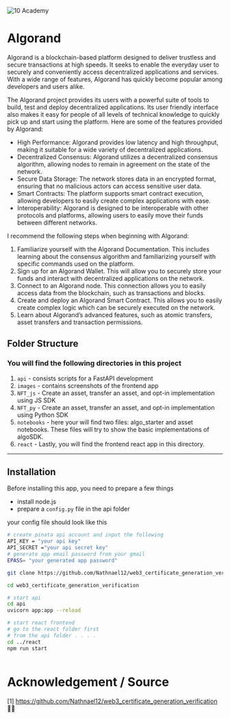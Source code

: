 ![10 Academy](https://static.wixstatic.com/media/081e5b_5553803fdeec4cbb817ed4e85e1899b2~mv2.png/v1/fill/w_246,h_106,al_c,q_85,usm_0.66_1.00_0.01,enc_auto/10%20Academy%20FA-02%20-%20transparent%20background%20-%20cropped.png)
# Algorand
Algorand is a blockchain-based platform designed to deliver trustless and secure transactions at high speeds. It seeks to enable the everyday user to securely and conveniently access decentralized applications and services. With a wide range of features, Algorand has quickly become popular among developers and users alike. 


The Algorand project provides its users with a powerful suite of tools to build, test and deploy decentralized applications. Its user friendly interface also makes it easy for people of all levels of technical knowledge to quickly pick up and start using the platform. Here are some of the features provided by Algorand: 

* High Performance: Algorand provides low latency and high throughput, making it suitable for a wide variety of decentralized applications.
* Decentralized Consensus: Algorand utilizes a decentralized consensus algorithm, allowing nodes to remain in agreement on the state of the network.
* Secure Data Storage: The network stores data in an encrypted format, ensuring that no malicious actors can access sensitive user data.
* Smart Contracts: The platform supports smart contract execution, allowing developers to easily create complex applications with ease.
* Interoperability: Algorand is designed to be interoperable with other protocols and platforms, allowing users to easily move their funds between different networks. 


I recommend the following steps when beginning with Algorand: 

1. Familiarize yourself with the Algorand Documentation. This includes learning about the consensus algorithm and familiarizing yourself with specific commands used on the platform.
2. Sign up for an Algorand Wallet. This will allow you to securely store your funds and interact with decentralized applications on the network. 
3. Connect to an Algorand node. This connection allows you to easily access data from the blockchain, such as transactions and blocks. 
4. Create and deploy an Algorand Smart Contract. This allows you to easily create complex logic which can be securely executed on the network.
5. Learn about Algorand’s advanced features, such as atomic transfers, asset transfers and transaction permissions. 

## Folder Structure
### You will find the following directories in this project
1. `api` - consists scripts for a FastAPI development
2. `images` - contains screenshots of the frontend app
3. `NFT_js` - Create an asset, transfer an asset, and opt-in implementation using JS SDK
4. `NFT_py` - Create an asset, transfer an asset, and opt-in implementation using Python SDK
5. `notebooks` - here your will find two files: algo_starter and asset notebooks. These files will try to show the basic implementations of algoSDK.
6. `react` - Lastly, you will find the frontend react app in this directory.
__________

## Installation
Before installing this app, you need to prepare a few things
- install node.js
- prepare a `config.py` file in the api folder

your config file should look like this

```bash
# create pinata api account and input the following
API_KEY = "your api key"
API_SECRET ="your api secret key"
# generate app email password from your gmail
EPASS= "your generated app password"
```

```bash
git clone https://github.com/Nathnael12/web3_certificate_generation_verification.git

cd web3_certificate_generation_verification

# start api
cd api
uvicorn app:app --reload

# start react frontend
# go to the react folder first 
# from the api folder . . . .
cd ../react
npm run start



```
# Acknowledgement / Source


[1]  https://github.com/Nathnael12/web3_certificate_generation_verification 👌🏽
